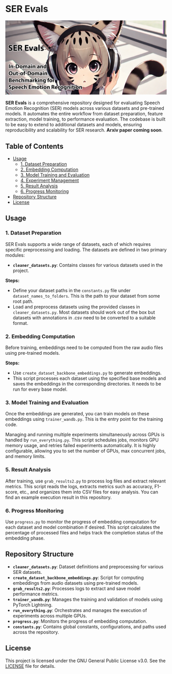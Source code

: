 # **SER Evals**

![SER Evals Banner](figs/very_important.png)

**SER Evals** is a comprehensive repository designed for evaluating Speech Emotion Recognition (SER) models across various datasets and pre-trained models. It automates the entire workflow from dataset preparation, feature extraction, model training, to performance evaluation. The codebase is built to be easy to extend to additional datasets and models, ensuring reproducibility and scalability for SER research. **Arxiv paper coming soon**.

## **Table of Contents**

- [Usage](#usage)
  - [1. Dataset Preparation](#1-dataset-preparation)
  - [2. Embedding Computation](#2-embedding-computation)
  - [3. Model Training and Evaluation](#3-model-training-and-evaluation)
  - [4. Experiment Management](#4-experiment-management)
  - [5. Result Analysis](#5-result-analysis)
  - [6. Progress Monitoring](#6-progress-monitoring)
- [Repository Structure](#repository-structure)
- [License](#license)

## **Usage**

### **1. Dataset Preparation**

SER Evals supports a wide range of datasets, each of which requires specific preprocessing and loading. The datasets are defined in two primary modules:

- **`cleaner_datasets.py`**: Contains classes for various datasets used in the project.

**Steps:**
- Define your dataset paths in the `constants.py` file under `dataset_names_to_folders`. This is the path to your dataset from some root path.
- Load and preprocess datasets using the provided classes in `cleaner_datasets.py`. Most datasets should work out of the box but datasets with annotations in .csv need to be converted to a suitable format.

### **2. Embedding Computation**

Before training, embeddings need to be computed from the raw audio files using pre-trained models.

**Steps:**
- Use `create_dataset_backbone_embeddings.py` to generate embeddings.
- This script processes each dataset using the specified base models and saves the embeddings in the corresponding directories. It needs to be run for every base model.

### **3. Model Training and Evaluation**

Once the embeddings are generated, you can train models on these embeddings using `trainer_wandb.py`. This is the entry point for the training code.

Managing and running multiple experiments simultaneously across GPUs is handled by `run_everything.py`. This script schedules jobs, monitors GPU memory usage, and retries failed experiments automatically. It is highly configurable, allowing you to set the number of GPUs, max concurrent jobs, and memory limits.

### **5. Result Analysis**

After training, use `grab_results2.py` to process log files and extract relevant metrics. This script reads the logs, extracts metrics such as accuracy, F1-score, etc., and organizes them into CSV files for easy analysis. You can find an example execution result in this repository.

### **6. Progress Monitoring**

Use `progress.py` to monitor the progress of embedding computation for each dataset and model combination if desired. This script calculates the percentage of processed files and helps track the completion status of the embedding phase.

## **Repository Structure**

- **`cleaner_datasets.py`**: Dataset definitions and preprocessing for various SER datasets.
- **`create_dataset_backbone_embeddings.py`**: Script for computing embeddings from audio datasets using pre-trained models.
- **`grab_results2.py`**: Processes logs to extract and save model performance metrics.
- **`trainer_wandb.py`**: Manages the training and validation of models using PyTorch Lightning.
- **`run_everything.py`**: Orchestrates and manages the execution of experiments across multiple GPUs.
- **`progress.py`**: Monitors the progress of embedding computation.
- **`constants.py`**: Contains global constants, configurations, and paths used across the repository.

## **License**

This project is licensed under the GNU General Public License v3.0. See the [LICENSE](LICENSE) file for details.